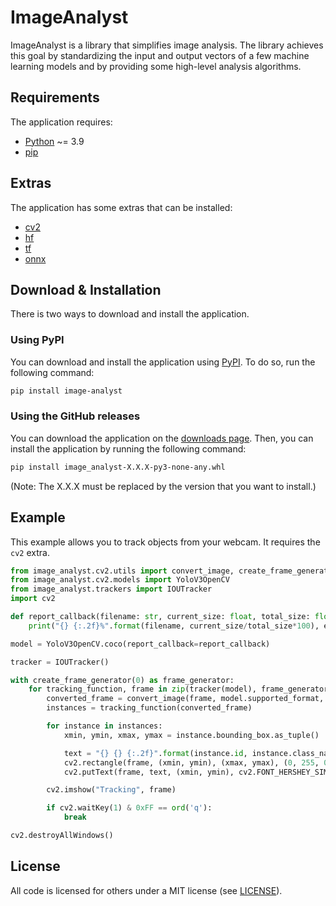 # ImageAnalyst

ImageAnalyst is a library that simplifies image analysis. The library achieves this goal by standardizing the input and output
vectors of a few machine learning models and by providing some high-level analysis algorithms.

## Requirements

The application requires:

- [Python](https://www.python.org/) ~= 3.9
- [pip](https://pip.pypa.io/en/stable/)

## Extras

The application has some extras that can be installed:

- [cv2](https://github.com/BergLucas/ImageAnalystCV2)
- [hf](https://github.com/BergLucas/ImageAnalystHF)
- [tf](https://github.com/BergLucas/ImageAnalystTF)
- [onnx](https://github.com/BergLucas/ImageAnalystONNX)

## Download & Installation

There is two ways to download and install the application.

### Using PyPI

You can download and install the application using [PyPI](https://pypi.org/project/image-analyst/). To do so, run the following command:

```bash
pip install image-analyst
```

### Using the GitHub releases

You can download the application on the [downloads page](https://github.com/BergLucas/ImageAnalyst/releases). Then, you can install the application by running the following command:

```bash
pip install image_analyst-X.X.X-py3-none-any.whl
```

(Note: The X.X.X must be replaced by the version that you want to install.)

## Example

This example allows you to track objects from your webcam. It requires the `cv2` extra.

```python
from image_analyst.cv2.utils import convert_image, create_frame_generator
from image_analyst.cv2.models import YoloV3OpenCV
from image_analyst.trackers import IOUTracker
import cv2

def report_callback(filename: str, current_size: float, total_size: float):
    print("{} {:.2f}%".format(filename, current_size/total_size*100), end="\r", flush=True)

model = YoloV3OpenCV.coco(report_callback=report_callback)

tracker = IOUTracker()

with create_frame_generator(0) as frame_generator:
    for tracking_function, frame in zip(tracker(model), frame_generator):
        converted_frame = convert_image(frame, model.supported_format, model.supported_dtype)
        instances = tracking_function(converted_frame)

        for instance in instances:
            xmin, ymin, xmax, ymax = instance.bounding_box.as_tuple()

            text = "{} {} {:.2f}".format(instance.id, instance.class_name, instance.score)
            cv2.rectangle(frame, (xmin, ymin), (xmax, ymax), (0, 255, 0), 2)
            cv2.putText(frame, text, (xmin, ymin), cv2.FONT_HERSHEY_SIMPLEX, 1, (0, 255, 0), 2)

        cv2.imshow("Tracking", frame)

        if cv2.waitKey(1) & 0xFF == ord('q'):
            break

cv2.destroyAllWindows()
```

## License

All code is licensed for others under a MIT license (see [LICENSE](https://github.com/BergLucas/ImageAnalyst/blob/main/LICENSE)).
